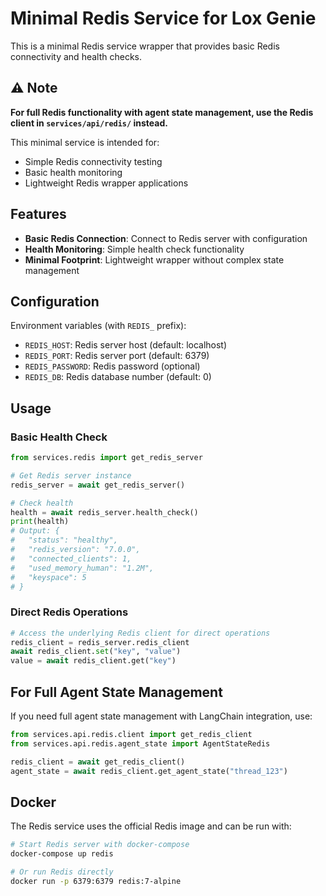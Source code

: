 # Minimal Redis Service for Lox Genie

This is a minimal Redis service wrapper that provides basic Redis connectivity and health checks.

## ⚠️ Note

**For full Redis functionality with agent state management, use the Redis client in `services/api/redis/` instead.**

This minimal service is intended for:

- Simple Redis connectivity testing
- Basic health monitoring
- Lightweight Redis wrapper applications

## Features

- **Basic Redis Connection**: Connect to Redis server with configuration
- **Health Monitoring**: Simple health check functionality
- **Minimal Footprint**: Lightweight wrapper without complex state management

## Configuration

Environment variables (with `REDIS_` prefix):

- `REDIS_HOST`: Redis server host (default: localhost)
- `REDIS_PORT`: Redis server port (default: 6379)
- `REDIS_PASSWORD`: Redis password (optional)
- `REDIS_DB`: Redis database number (default: 0)

## Usage

### Basic Health Check

```python
from services.redis import get_redis_server

# Get Redis server instance
redis_server = await get_redis_server()

# Check health
health = await redis_server.health_check()
print(health)
# Output: {
#   "status": "healthy",
#   "redis_version": "7.0.0",
#   "connected_clients": 1,
#   "used_memory_human": "1.2M",
#   "keyspace": 5
# }
```

### Direct Redis Operations

```python
# Access the underlying Redis client for direct operations
redis_client = redis_server.redis_client
await redis_client.set("key", "value")
value = await redis_client.get("key")
```

## For Full Agent State Management

If you need full agent state management with LangChain integration, use:

```python
from services.api.redis.client import get_redis_client
from services.api.redis.agent_state import AgentStateRedis

redis_client = await get_redis_client()
agent_state = await redis_client.get_agent_state("thread_123")
```

## Docker

The Redis service uses the official Redis image and can be run with:

```bash
# Start Redis server with docker-compose
docker-compose up redis

# Or run Redis directly
docker run -p 6379:6379 redis:7-alpine
```

